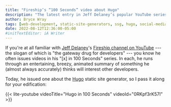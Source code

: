 ```yaml
---
title: "Fireship’s “100 Seconds” video about Hugo"
description: "The latest entry in Jeff Delaney’s popular YouTube series spotlights an SSG worthy of the “blazing fast” descriptor he gives it."
author: Bryce Wray
tags: [web-development, static-site-generators, ssg, hugo, social-media, youtube]
date: 2022-08-12T12:36:00-05:00
#initTextEditor: iA Writer
---
```


If you're at all familiar with [Jeff Delaney](https://twitter.com/JeffDelaney23)'s [Fireship channel on YouTube](https://www.youtube.com/c/Fireship) --- the slogan of which is "the gateway drug for developers" --- you know he often issues videos in his "[x] in 100 Seconds" series. In each, he runs through an entertaining, breezy, animated summary of something he (almost always accurately) thinks will interest other developers.

Today, he issued one about the [Hugo](https://gohugo.io) static site generator, so I pass it along for your edification:

{{< lite-youtube videoTitle="Hugo in 100 Seconds" videoId="0RKpf3rK57I" >}}

